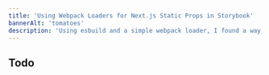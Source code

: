 ```yaml
---
title: 'Using Webpack Loaders for Next.js Static Props in Storybook'
bannerAlt: 'tomatoes'
description: 'Using esbuild and a simple webpack loader, I found a way to just "import" the static props used by Next.js page components. You can even use node apis too!'
---
```


## Todo
